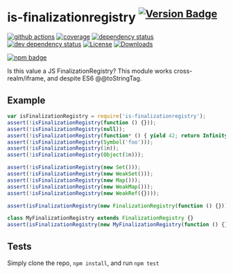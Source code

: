 # is-finalizationregistry <sup>[![Version Badge][npm-version-svg]][package-url]</sup>

[![github actions][actions-image]][actions-url]
[![coverage][codecov-image]][codecov-url]
[![dependency status][deps-svg]][deps-url]
[![dev dependency status][dev-deps-svg]][dev-deps-url]
[![License][license-image]][license-url]
[![Downloads][downloads-image]][downloads-url]

[![npm badge][npm-badge-png]][package-url]

Is this value a JS FinalizationRegistry? This module works cross-realm/iframe, and despite ES6 @@toStringTag.

## Example

```js
var isFinalizationRegistry = require('is-finalizationregistry');
assert(!isFinalizationRegistry(function () {}));
assert(!isFinalizationRegistry(null));
assert(!isFinalizationRegistry(function* () { yield 42; return Infinity; });
assert(!isFinalizationRegistry(Symbol('foo')));
assert(!isFinalizationRegistry(1n));
assert(!isFinalizationRegistry(Object(1n)));

assert(!isFinalizationRegistry(new Set()));
assert(!isFinalizationRegistry(new WeakSet()));
assert(!isFinalizationRegistry(new Map()));
assert(!isFinalizationRegistry(new WeakMap()));
assert(!isFinalizationRegistry(new WeakRef({})));

assert(isFinalizationRegistry(new FinalizationRegistry(function () {})));

class MyFinalizationRegistry extends FinalizationRegistry {}
assert(isFinalizationRegistry(new MyFinalizationRegistry(function () {})));
```

## Tests
Simply clone the repo, `npm install`, and run `npm test`

[package-url]: https://npmjs.org/package/is-finalizationregistry
[npm-version-svg]: https://versionbadg.es/inspect-js/is-finalizationregistry.svg
[deps-svg]: https://david-dm.org/inspect-js/is-finalizationregistry.svg
[deps-url]: https://david-dm.org/inspect-js/is-finalizationregistry
[dev-deps-svg]: https://david-dm.org/inspect-js/is-finalizationregistry/dev-status.svg
[dev-deps-url]: https://david-dm.org/inspect-js/is-finalizationregistry#info=devDependencies
[npm-badge-png]: https://nodei.co/npm/is-finalizationregistry.png?downloads=true&stars=true
[license-image]: https://img.shields.io/npm/l/is-finalizationregistry.svg
[license-url]: LICENSE
[downloads-image]: https://img.shields.io/npm/dm/is-finalizationregistry.svg
[downloads-url]: https://npm-stat.com/charts.html?package=is-finalizationregistry
[codecov-image]: https://codecov.io/gh/inspect-js/is-finalizationregistry/branch/main/graphs/badge.svg
[codecov-url]: https://app.codecov.io/gh/inspect-js/is-finalizationregistry/
[actions-image]: https://img.shields.io/endpoint?url=https://github-actions-badge-u3jn4tfpocch.runkit.sh/inspect-js/is-finalizationregistry
[actions-url]: https://github.com/inspect-js/is-finalizationregistry/actions
